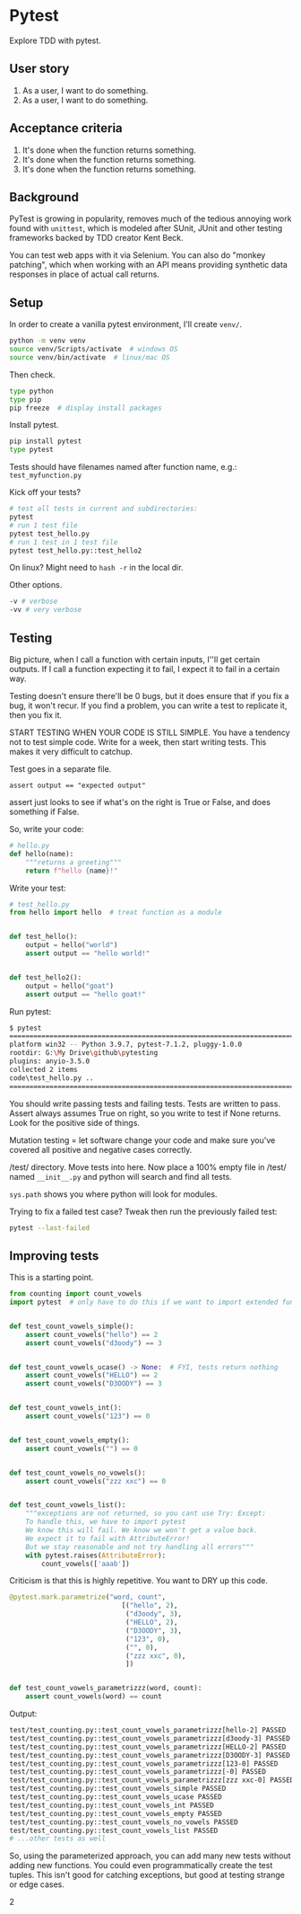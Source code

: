 # Pytest

Explore TDD with pytest.

## User story

1. As a user, I want to do something.
2. As a user, I want to do something.

## Acceptance criteria

1. It's done when the function returns something.
2. It's done when the function returns something.
3. It's done when the function returns something.

## Background

PyTest is growing in popularity, removes much of the tedious annoying work found with `unittest`, which is modeled after SUnit, JUnit and other testing frameworks backed by TDD creator Kent Beck. 

You can test web apps with it via Selenium. You can also do "monkey patching", which when working with an API means providing synthetic data responses in place of actual call returns. 

## Setup

In order to create a vanilla pytest environment, I'll create `venv/`.

```bash
python -m venv venv
source venv/Scripts/activate  # windows OS
source venv/bin/activate  # linux/mac OS
```

Then check.

```bash
type python
type pip
pip freeze  # display install packages
```

Install pytest.

```bash
pip install pytest
type pytest
```

Tests should have filenames named after function name, e.g.: `test_myfunction.py`

Kick off your tests?

```bash
# test all tests in current and subdirectories:
pytest 
# run 1 test file
pytest test_hello.py
# run 1 test in 1 test file
pytest test_hello.py::test_hello2
```

On linux? Might need to `hash -r` in the local dir.

Other options.

```bash
-v # verbose
-vv # very verbose
```

## Testing

Big picture, when I call a function with certain inputs, I''ll get certain outputs. If I call a function expecting it to fail, I expect it to fail in a certain way.

Testing doesn't ensure there'll be 0 bugs, but it does ensure that if you fix a bug, it won't recur. If you find a problem, you can write a test to replicate it, then you fix it. 

START TESTING WHEN YOUR CODE IS STILL SIMPLE. You have a tendency not to test simple code. Write for a week, then start writing tests. This makes it very difficult to catchup. 

Test goes in a separate file.

`assert output == "expected output"`

assert just looks to see if what's on the right is True or False, and does something if False.

So, write your code:

```python
# hello.py
def hello(name):
    """returns a greeting"""
    return f"hello {name}!"
```

Write your test:

```python
# test_hello.py
from hello import hello  # treat function as a module


def test_hello():
    output = hello("world")
    assert output == "hello world!"


def test_hello2():
    output = hello("goat")
    assert output == "hello goat!"
```

Run pytest:

```bash
$ pytest
============================================================================================ test session starts =============================================================================================
platform win32 -- Python 3.9.7, pytest-7.1.2, pluggy-1.0.0
rootdir: G:\My Drive\github\pytesting
plugins: anyio-3.5.0
collected 2 items                                                                                                                                                                                             
code\test_hello.py ..                                                                                                                                                                                   [100%] 
============================================================================================= 2 passed in 0.19s ============================================================================================== 
```

You should write passing tests and failing tests. Tests are written to pass. Assert always assumes True on right, so you write to test if None returns. Look for the positive side of things.

Mutation testing = let software change your code and make sure you've covered all positive and negative cases correctly.

/test/ directory. Move tests into here. Now place a 100% empty file in /test/ named `__init__.py` and python will search and find all tests.

`sys.path` shows you where python will look for modules.

Trying to fix a failed test case? Tweak then run the previously failed test:

```bash
pytest --last-failed
```

## Improving tests

This is a starting point.

```python
from counting import count_vowels
import pytest  # only have to do this if we want to import extended functionality


def test_count_vowels_simple():
    assert count_vowels("hello") == 2
    assert count_vowels("d3oody") == 3


def test_count_vowels_ucase() -> None:  # FYI, tests return nothing
    assert count_vowels("HELLO") == 2
    assert count_vowels("D3OODY") == 3


def test_count_vowels_int():
    assert count_vowels("123") == 0


def test_count_vowels_empty():
    assert count_vowels("") == 0


def test_count_vowels_no_vowels():
    assert count_vowels("zzz xxc") == 0


def test_count_vowels_list():
    """exceptions are not returned, so you cant use Try: Except:
    To handle this, we have to import pytest
    We know this will fail. We know we won't get a value back.
    We expect it to fail with AttributeError!
    But we stay reasonable and not try handling all errors"""
    with pytest.raises(AttributeError):
        count_vowels(['aaab'])
```

Criticism is that this is highly repetitive. You want to DRY up this code.

```python
@pytest.mark.parametrize("word, count",
                            [("hello", 2),
                             ("d3oody", 3),
                             ("HELLO", 2),
                             ("D3OODY", 3),
                             ("123", 0),
                             ("", 0),
                             ("zzz xxc", 0),
                             ])


def test_count_vowels_parametrizzz(word, count):
    assert count_vowels(word) == count
```

Output:

```bash
test/test_counting.py::test_count_vowels_parametrizzz[hello-2] PASSED         [  5%] 
test/test_counting.py::test_count_vowels_parametrizzz[d3oody-3] PASSED        [ 11%]
test/test_counting.py::test_count_vowels_parametrizzz[HELLO-2] PASSED         [ 16%] 
test/test_counting.py::test_count_vowels_parametrizzz[D3OODY-3] PASSED        [ 22%] 
test/test_counting.py::test_count_vowels_parametrizzz[123-0] PASSED           [ 27%] 
test/test_counting.py::test_count_vowels_parametrizzz[-0] PASSED              [ 33%] 
test/test_counting.py::test_count_vowels_parametrizzz[zzz xxc-0] PASSED       [ 38%]
test/test_counting.py::test_count_vowels_simple PASSED                        [ 44%] 
test/test_counting.py::test_count_vowels_ucase PASSED                         [ 50%] 
test/test_counting.py::test_count_vowels_int PASSED                           [ 55%] 
test/test_counting.py::test_count_vowels_empty PASSED                         [ 61%] 
test/test_counting.py::test_count_vowels_no_vowels PASSED                     [ 66%] 
test/test_counting.py::test_count_vowels_list PASSED                          [ 72%] 
# ...other tests as well
```

So, using the parameterized approach, you can add many new tests without adding new functions. You could even programmatically create the test tuples. This isn't good for catching exceptions, but good at testing strange or edge cases.

2





